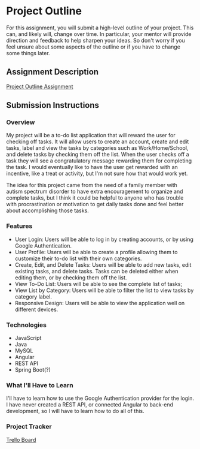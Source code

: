 # Project Outline
For this assignment, you will submit a high-level outline of your project. This can, and likely will, change over time. In particular, your mentor will provide direction and feedback to help sharpen your ideas. So don't worry if you feel unsure about some aspects of the outline or if you have to change some things later.

## Assignment Description
[Project Outline Assignment](https://education.launchcode.org/liftoff/modules/assignments/project-outline)

## Submission Instructions

### Overview
My project will be a to-do list application that will reward the user for checking off tasks. It will allow users to create an account, create and edit tasks, label and view the tasks by categories such as Work/Home/School, and delete tasks by checking them off the list. When the user checks off a task they will see a congratulatory message rewarding them for completing the task. I would eventually like to have the user get rewarded with an incentive, like a treat or activity, but I'm not sure how that would work yet. 

The idea for this project came from the need of a family member with autism spectrum disorder to have extra encouragement to organize and complete tasks, but I think it could be helpful to anyone who has trouble with procrastination or motivation to get daily tasks done and feel better about accomplishing those tasks.

### Features
- User Login: Users will be able to log in by creating accounts, or by using Google Authentication. 
- User Profile: Users will be able to create a profile allowing them to customize their to-do list with their own categories.
- Create, Edit, and Delete Tasks: Users will be able to add new tasks, edit existing tasks, and delete tasks. Tasks can be deleted either when editing them, or by checking them off the list. 
- View To-Do List: Users will be able to see the complete list of tasks;
- View List by Category: Users will be able to filter the list to view tasks by category label.
- Responsive Design: Users will be able to view the application well on different devices.

### Technologies
- JavaScript
- Java
- MySQL
- Angular
- REST API 
- Spring Boot(?)

### What I'll Have to Learn
I'll have to learn how to use the Google Authentication provider for the login. I have never created a REST API, or connected Angular to back-end development, so I will have to learn how to do all of this.

### Project Tracker

[Trello Board](https://trello.com/b/2838XkH9/liftoff)
